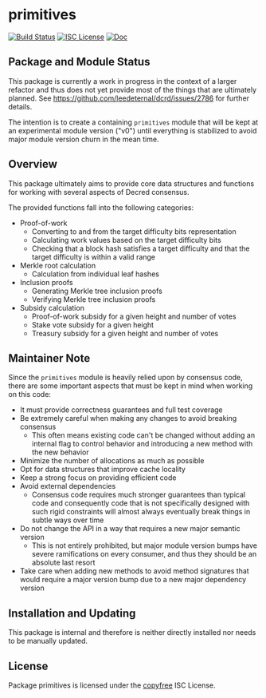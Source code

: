 primitives
==========

[![Build Status](https://github.com/leedeternal/dcrd/workflows/Build%20and%20Test/badge.svg)](https://github.com/leedeternal/dcrd/actions)
[![ISC License](https://img.shields.io/badge/license-ISC-blue.svg)](http://copyfree.org)
[![Doc](https://img.shields.io/badge/doc-reference-blue.svg)](https://pkg.go.dev/github.com/leedeternal/dcrd/internal/staging/primitives)

## Package and Module Status

This package is currently a work in progress in the context of a larger refactor
and thus does not yet provide most of the things that are ultimately planned.
See https://github.com/leedeternal/dcrd/issues/2786 for further details.

The intention is to create a containing `primitives` module that will be kept at
an experimental module version ("v0") until everything is stabilized to avoid
major module version churn in the mean time.

## Overview

This package ultimately aims to provide core data structures and functions for
working with several aspects of Decred consensus.

The provided functions fall into the following categories:

- Proof-of-work
  - Converting to and from the target difficulty bits representation
  - Calculating work values based on the target difficulty bits
  - Checking that a block hash satisfies a target difficulty and that the target
    difficulty is within a valid range
- Merkle root calculation
  - Calculation from individual leaf hashes
- Inclusion proofs
  - Generating Merkle tree inclusion proofs
  - Verifying Merkle tree inclusion proofs
- Subsidy calculation
  - Proof-of-work subsidy for a given height and number of votes
  - Stake vote subsidy for a given height
  - Treasury subsidy for a given height and number of votes

## Maintainer Note

Since the `primitives` module is heavily relied upon by consensus code, there
are some important aspects that must be kept in mind when working on this code:

- It must provide correctness guarantees and full test coverage
- Be extremely careful when making any changes to avoid breaking consensus
  - This often means existing code can't be changed without adding an internal
    flag to control behavior and introducing a new method with the new behavior
- Minimize the number of allocations as much as possible
- Opt for data structures that improve cache locality
- Keep a strong focus on providing efficient code
- Avoid external dependencies
  - Consensus code requires much stronger guarantees than typical code and
    consequently code that is not specifically designed with such rigid
    constraints will almost always eventually break things in subtle ways over
    time
- Do not change the API in a way that requires a new major semantic version
  - This is not entirely prohibited, but major module version bumps have severe
    ramifications on every consumer, and thus they should be an absolute last
    resort
- Take care when adding new methods to avoid method signatures that would
  require a major version bump due to a new major dependency version

## Installation and Updating

This package is internal and therefore is neither directly installed nor needs
to be manually updated.

## License

Package primitives is licensed under the [copyfree](http://copyfree.org) ISC
License.
